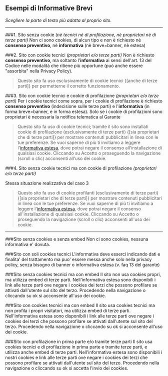 ## Esempi di Informative Brevi
*Scegliere la parte di testo più adatta al proprio sito*.

***

###1. Sito senza cookie 
*(nè tecnici nè di profilazione, nè proprietari nè di terze parti)*
Non ci sono cookies, di alcun tipo e non è richiesto nè **consenso preventivo**, nè **informativa** (nè breve=banner, nè estesa)

###2. Sito con cookie tecnici 
*(proprietari e/o terze parti)*
Non è richiesto **consenso preventivo**, ma soltanto l'**informativa** ai sensi dell'art. 13 del Codice nelle modalità che ritiene più opportune (può anche essere "assorbita" nella Privacy Policy).
> Questo sito fa uso esclusivamente di cookie tecnici {[anche di terze parti]} per permetterne il corretto funzionamento.

###3. Sito con cookie tecnici e cookie di profilazione 
*(proprietari e/o terze parti)*
Per i cookie tecnici come sopra, per i cookie di profilazione è richiesto **consenso preventivo** (indecisione sulle terze parti) e l'**informativa** (in forma breve=banner, e in forma estesa). Solo se i cookie di profilazioni sono proprietari è necessaria la notifica telematica al Garante
> Questo sito fa uso di cookie tecnici; tramite il sito sono installati cookie di profilazione (esclusivamente di terze parti) {[sia proprietari che di terze parti]} per mostrare contenuti pubblicitari in linea con le tue preferenze. Se vuoi saperne di più ti invitiamo a leggere l'[informativa estesa](http://www.example.org/), dove potrai negare il consenso all'installazione di qualsiasi cookie. Cliccando su Accetto o proseguendo la navigazione (scroll o clic) acconsenti all'uso dei cookie.

###4. Sito senza cookie tecnici ma con cookie di profilazione 
*(proprietari e/o terze parti)*

Stessa situazione realizzativa del caso 3
> Questo sito fa uso di cookie profilanti (esclusivamente di terze parti) {[sia proprietari che di terze parti]} per mostrare contenuti pubblicitari in linea con le tue preferenze. Se vuoi saperne di più ti invitiamo a leggere l'[informativa estesa](http://www.example.org/), dove potrai negare il consenso all'installazione di qualsiasi cookie. Cliccando su Accetto o proseguendo la navigazione (scroll o clic) acconsenti all'uso dei cookie.

***

###Sito senza cookies e senza embed
Non ci sono cookies, nessuna informativa e' dovuta.

###Sito con soli cookies tecnici
L'informativa deve esserci indicando dati e finalita' del trattamento ma puo' essere messa anche solo nella privacy policy, senza bisogno di banner o informativa estesa (v. faq 13 del garante)

###Sito senza cookies tecnici ma con embed
Il sito non usa cookies propri, ma utilizza embed di terze parti. Nell'informativa estesa sono disponibili i link alle terze parti ove negare i cookies dei terzi che possono profilare se attivati dall'utente sul sito del terzo. Procedendo nella navigazione o cliccando su ok si acconsente all'uso dei cookie.

###Sito con cookies tecnici ma con embed
Il sito usa cookies tecnici ma non profila i propri visitatori, ma utilizza embed di terze parti. Nell'informativa estesa sono disponibili i link alle terze parti ove negare i cookies dei terzi che possono profilare se attivati dall'utente sul sito del terzo. Procedendo nella navigazione o cliccando su ok si acconsente all'uso dei cookie.

###Sito con profilazione in prima parte e/o tramite terze parti
Il sito usa cookies tecnici e di profilazione in prima parte e tramite terze parti, e utilizza anche embed di terze parti. Nell'informativa estesa sono disponibili i nostri cookies e link alle terze parti ove negare i cookies dei terzi che possono profilare se attivati dall'utente sul sito del terzo. Procedendo nella navigazione o cliccando su ok si accetta l'invio dei cookies.

